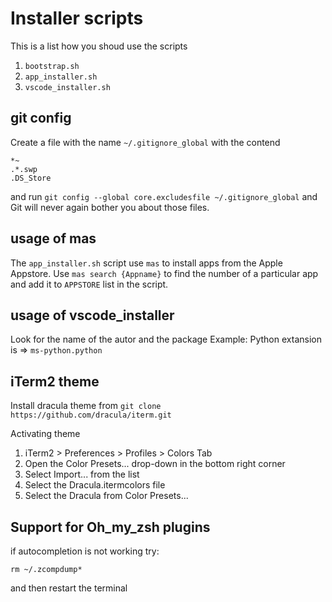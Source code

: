 # Installer scripts

This is a list how you shoud use the scripts
1. `bootstrap.sh`
2. `app_installer.sh`
3. `vscode_installer.sh`


## git config
Create a file with the name `~/.gitignore_global` with the contend
```
*~
.*.swp
.DS_Store
```
and run `git config --global core.excludesfile ~/.gitignore_global` and Git will never again bother you about those files.

## usage of mas
The `app_installer.sh` script use `mas` to install apps from the Apple Appstore. 
Use `mas search {Appname}` to find the number of a particular app and add it to `APPSTORE` list in the script.

## usage of vscode_installer
Look for the name of the autor and the package
Example: 
Python extansion is => `ms-python.python`

## iTerm2 theme 
Install dracula theme from 
`git clone https://github.com/dracula/iterm.git`

Activating theme
1. iTerm2 > Preferences > Profiles > Colors Tab
2. Open the Color Presets... drop-down in the bottom right corner
3. Select Import... from the list
4. Select the Dracula.itermcolors file
5. Select the Dracula from Color Presets...

## Support for Oh_my_zsh plugins
if autocompletion is not working try:
```
rm ~/.zcompdump*
```
and then restart the terminal
